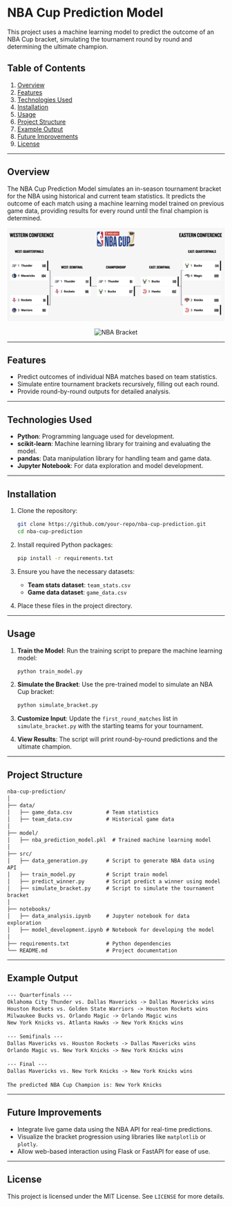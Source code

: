 # NBA Cup Prediction Model

This project uses a machine learning model to predict the outcome of an NBA Cup bracket, simulating the tournament round by round and determining the ultimate champion.

## Table of Contents
1. [Overview](#overview)
2. [Features](#features)
3. [Technologies Used](#technologies-used)
4. [Installation](#installation)
5. [Usage](#usage)
6. [Project Structure](#project-structure)
7. [Example Output](#example-output)
8. [Future Improvements](#future-improvements)
9. [License](#license)

---

## Overview

The NBA Cup Prediction Model simulates an in-season tournament bracket for the NBA using historical and current team statistics. It predicts the outcome of each match using a machine learning model trained on previous game data, providing results for every round until the final champion is determined.

![NBA Bracket](/images/nba_cup.png)

<p align="center">
  <img src="images/bracket.png" alt="NBA Bracket" width="500">
</p>

---

## Features

- Predict outcomes of individual NBA matches based on team statistics.
- Simulate entire tournament brackets recursively, filling out each round.
- Provide round-by-round outputs for detailed analysis.

---

## Technologies Used

- **Python**: Programming language used for development.
- **scikit-learn**: Machine learning library for training and evaluating the model.
- **pandas**: Data manipulation library for handling team and game data.
- **Jupyter Notebook**: For data exploration and model development.

---

## Installation

1. Clone the repository:
   ```bash
   git clone https://github.com/your-repo/nba-cup-prediction.git
   cd nba-cup-prediction
   ```

2. Install required Python packages:
   ```bash
   pip install -r requirements.txt
   ```

3. Ensure you have the necessary datasets:
   - **Team stats dataset**: `team_stats.csv`
   - **Game data dataset**: `game_data.csv`

4. Place these files in the project directory.

---

## Usage

1. **Train the Model**:
   Run the training script to prepare the machine learning model:
   ```bash
   python train_model.py
   ```

2. **Simulate the Bracket**:
   Use the pre-trained model to simulate an NBA Cup bracket:
   ```bash
   python simulate_bracket.py
   ```

3. **Customize Input**:
   Update the `first_round_matches` list in `simulate_bracket.py` with the starting teams for your tournament.

4. **View Results**:
   The script will print round-by-round predictions and the ultimate champion.

---

## Project Structure

```plaintext
nba-cup-prediction/
│
├── data/
│   ├── game_data.csv           # Team statistics
│   ├── team_data.csv           # Historical game data
│
├── model/
│   ├── nba_prediction_model.pkl  # Trained machine learning model
│
├── src/
│   ├── data_generation.py      # Script to generate NBA data using API
│   ├── train_model.py          # Script train model
│   ├── predict_winner.py       # Script predict a winner using model
│   ├── simulate_bracket.py     # Script to simulate the tournament bracket
│
├── notebooks/
│   ├── data_analysis.ipynb     # Jupyter notebook for data exploration
│   ├── model_development.ipynb # Notebook for developing the model
│
├── requirements.txt            # Python dependencies
└── README.md                   # Project documentation
```

---

## Example Output

```plaintext
--- Quarterfinals ---
Oklahoma City Thunder vs. Dallas Mavericks -> Dallas Mavericks wins
Houston Rockets vs. Golden State Warriors -> Houston Rockets wins
Milwaukee Bucks vs. Orlando Magic -> Orlando Magic wins
New York Knicks vs. Atlanta Hawks -> New York Knicks wins

--- Semifinals ---
Dallas Mavericks vs. Houston Rockets -> Dallas Mavericks wins
Orlando Magic vs. New York Knicks -> New York Knicks wins

--- Final ---
Dallas Mavericks vs. New York Knicks -> New York Knicks wins

The predicted NBA Cup Champion is: New York Knicks
```

---

## Future Improvements

- Integrate live game data using the NBA API for real-time predictions.
- Visualize the bracket progression using libraries like `matplotlib` or `plotly`.
- Allow web-based interaction using Flask or FastAPI for ease of use.

---

## License

This project is licensed under the MIT License. See `LICENSE` for more details.
